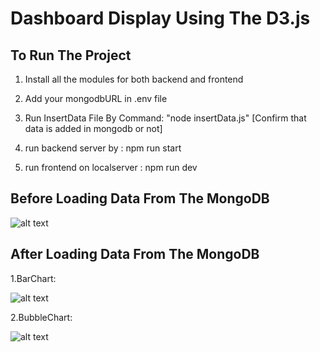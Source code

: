 # Dashboard Display Using The D3.js

## To Run The Project
1) Install all the modules for both backend and frontend

2) Add your mongodbURL in .env file

3) Run InsertData File By Command: "node insertData.js"  [Confirm that data is added in mongodb or not]
  
4) run backend server by : npm run start

5) run frontend on localserver : npm run dev

## Before Loading Data From The MongoDB

![alt text](<Screenshot 2024-08-23 at 12.43.28 PM.png>)

## After Loading Data From The MongoDB


1.BarChart:

![alt text](<Screenshot 2024-08-23 at 12.42.41 PM.png>)

2.BubbleChart:

![alt text](<Screenshot 2024-08-23 at 12.42.56 PM.png>)

